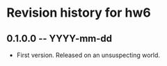 # Revision history for hw6

## 0.1.0.0 -- YYYY-mm-dd

* First version. Released on an unsuspecting world.
